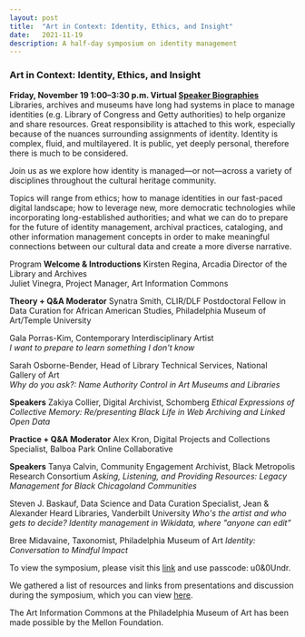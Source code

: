 ```yaml
---
layout: post 
title:  "Art in Context: Identity, Ethics, and Insight"
date:   2021-11-19
description: A half-day symposium on identity management
---
```


### Art in Context: Identity, Ethics, and Insight

**Friday, November 19
1:00–3:30 p.m.
Virtual
[Speaker Biographies](artinformationcommons.github.io/uploads/Nov%202021%20Symposium%20Speaker%20Bios.pdf)**
Libraries, archives and museums have long had systems in place to manage identities (e.g. Library of Congress and Getty authorities) to help organize and share resources. Great responsibility is attached to this work, especially because of the nuances surrounding assignments of identity. Identity is complex, fluid, and multilayered. It is public, yet deeply personal, therefore there is much to be considered. 

Join us as we explore how identity is managed—or not—across a variety of disciplines throughout the cultural heritage community.

Topics will range from ethics; how to manage identities in our fast-paced digital landscape; how to leverage new, more democratic technologies while incorporating long-established authorities; and what we can do to prepare for the future of identity management, archival practices, cataloging, and other information management concepts in order to make meaningful connections between our cultural data and create a more diverse narrative.


Program
**Welcome & Introductions**
Kirsten Regina, Arcadia Director of the Library and Archives<br>
Juliet Vinegra, Project Manager, Art Information Commons<br>

**Theory + Q&A
Moderator**
Synatra Smith, CLIR/DLF Postdoctoral Fellow in Data Curation for African American Studies, Philadelphia Museum of Art/Temple University<br> 

Gala Porras-Kim, Contemporary Interdisciplinary Artist<br>
*I want to prepare to learn something I don't know*

Sarah Osborne-Bender, Head of Library Technical Services, National Gallery of Art<br>
*Why do you ask?: Name Authority Control in Art Museums and Libraries*

**Speakers**
Zakiya Collier, Digital Archivist, Schomberg
*Ethical Expressions of Collective Memory: Re/presenting Black Life in Web Archiving and Linked Open Data*


**Practice + Q&A
Moderator**
Alex Kron, Digital Projects and Collections Specialist, Balboa Park Online Collaborative

**Speakers**
Tanya Calvin, Community Engagement Archivist, Black Metropolis Research Consortium
*Asking, Listening, and Providing Resources: Legacy Management for Black Chicagoland Communities*

Steven J. Baskauf, Data Science and Data Curation Specialist, Jean & Alexander Heard Libraries, Vanderbilt University
*Who's the artist and who gets to decide? Identity management in Wikidata, where "anyone can edit”*

Bree Midavaine, Taxonomist, Philadelphia Museum of Art
*Identity: Conversation to Mindful Impact*


To view the symposium, please visit this [link](https://philamuseum-org.zoom.us/rec/share/9BiNg--Ydd2IbofMeiitgIdL2uwOWeT8epAKs3Hd-9pl1oq8zOLF85VoWqB4oenc.qVvsgXlDsKiFZsjg) and use passcode: u0&0Undr.


We gathered a list of resources and links from presentations and discussion during the symposium, which you can view [here](https://artinformationcommons.github.io/uploads/Art%20in%20Context_%20Identity,%20Ethics,%20and%20Insight%20Resources%20Document.pdf).



The Art Information Commons at the Philadelphia Museum of Art has been made possible by the Mellon Foundation.
